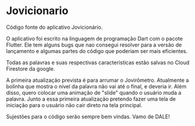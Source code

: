 # Jovicionario
Código fonte do aplicativo Jovicionário.

O aplicativo foi escrito na linguagem de programação Dart com o pacote Flutter. Ele tem alguns bugs que nao consegui resolver para a versão de lançamento e algumas partes do código que poderiam ser mais eficientes. 

Todas as palavras e suas respectivas características estão salvas no Cloud Firestore da google.

A primeira atualização prevista é para arrumar o Jovirômetro. Atualmente a bolinha que mostra o nível da palavra não vai até o final, e deveria ir. Além disso, quero colocar uma animação de "slide" quando o usuário muda a palavra.
Junto a essa primeira atualização pretendo fazer uma tela de iniciação para o usuário não cair direto na tela principal.

Sujestões para o código serão sempre bem vindas. 
Vamo de DALE!
